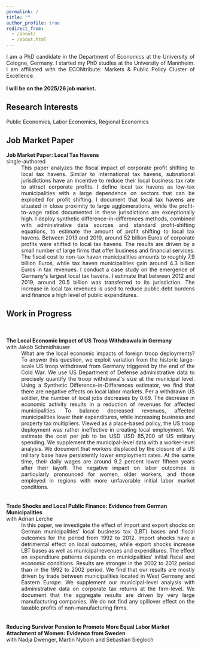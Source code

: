 ```yaml
---
permalink: /
title: ""
author_profile: true
redirect_from: 
  - /about/
  - /about.html
---
```


<div style="text-align: justify"> I am a PhD candidate in the Department of Economics at the University of Cologne, Germany. I started my PhD studies at the University of Mannheim. I am affiliated with the ECONtribute: Markets & Public Policy Cluster of Excellence. </div>

<br />

<div style="text-align: justify; font-weight: bold"> I will be on the 2025/26 job market. </div>


Research Interests
------
Public Economics, Labor Economics, Regional Economics


Job Market Paper
------

<dt><strong>Job Market Paper: Local Tax Havens</strong></dt>
single-authored <br />
<dd><div style="text-align: justify"> This paper analyzes the fiscal impact of corporate profit shifting to local tax havens. 
Similar to international tax havens, subnational jurisdictions have an incentive to reduce their local business tax rate to attract corporate profits. 
I define local tax havens as low-tax municipalities with a large dependence on sectors that can be exploited for profit shifting. 
I document that local tax havens are situated in close proximity to large agglomerations, while the profit-to-wage ratios documented in these jurisdictions are exceptionally high. 
I deploy synthetic difference-in-differences methods, combined with administrative data sources and standard profit-shifting equations, to estimate the amount of profit shifting to local tax havens. 
Between 2013 and 2019, around 52 billion Euros of corporate profits were shifted to local tax havens. The results are driven by a small number of large firms that offer business and financial services. 
The fiscal cost to non-tax haven municipalities amounts to roughly 7.9 billion Euros, while tax haven municipalities gain around 4.3 billion Euros in tax revenues. 
I conduct a case study on the emergence of Germany's largest local tax havens. I estimate that between 2012 and 2019, around 20.5 billion was transferred to its jurisdiction. 
The increase in local tax revenues is used to reduce public debt burdens and finance a high level of public expenditures. <br /> </div> </dd>



Work in Progress
------

<br />
 <br />
<dt><strong>The Local Economic Impact of US Troop Withdrawals in Germany</strong> </dt>
with Jakob Schmidhäuser <br />
<dd><div style="text-align: justify"> What are the local economic impacts of foreign troop deployments? 
To answer this question, we exploit variation from the historic large-scale US troop withdrawal from Germany triggered by the end of the Cold War. 
We use US Department of Defense administrative data to precisely quantify the troop withdrawal's size at the municipal level. 
Using a Synthetic Difference-in-Differences estimator, we find that there are negative effects on local labor markets. Per a withdrawn US soldier, the number of local jobs decreases by 0.69. 
The decrease in economic activity results in a reduction of revenues for affected municipalities. 
To balance decreased revenues, affected municipalities lower their expenditures, while increasing business and property tax multipliers. 
Viewed as a place-based policy, the US troop deployment was rather ineffective in creating local employment. 
We estimate the cost per job to be USD USD 85,200 of US military spending. We supplement the municipal-level data with a worker-level analysis. 
We document that workers displaced by the closure of a US military base have persistently lower employment rates. 
At the same time, their daily wages are around 9.2 percent lower fifteen years after their layoff. 
The negative impact on labor outcomes is particularly pronounced for women, older workers, and those employed in regions with more unfavorable initial labor market conditions.<br /> </div> </dd>


 <br />
 <br />
<dt><strong>Trade Shocks and Local Public Finance: Evidence from German Municipalities</strong> </dt>
with Adrian Lerche <br />
<dd><div style="text-align: justify"> In this paper, we investigate the effect of import and export shocks on German municipalities’
local business tax (LBT) bases and fiscal outcomes for the period from 1992 to 2012. Import shocks
have a detrimental effect on local outcomes, while export shocks increase LBT bases as well as municipal
revenues and expenditures. The effect on expenditure patterns depends on municipalities’ initial fiscal
and economic conditions. Results are stronger in the 2002 to 2012 period than in the 1992 to 2002 period.
We find that our results are mostly driven by trade between municipalities located in West Germany and
Eastern Europe. We supplement our municipal-level analysis with administrative data on corporate tax returns at the firm-level. 
We document that the aggregate results are driven by very large manufacturing companies. We do not find any spillover effect on the taxable profits of non-manufacturing firms.<br /> </div> </dd>


 <br />
 <br />
<dt><strong>Reducing Survivor Pension to Promote More Equal Labor Market Attachment of Women: Evidence
from Sweden</strong> </dt>
with Nadja Dwenger, Martin Nybom and Sebastian Siegloch <br />



